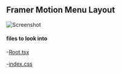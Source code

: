 ## Framer Motion Menu Layout

![Screenshot](https://github.com/gouthamrangarajan/reactjs/blob/main/framer-motion-menu-layout/menu-transition-framer-motion.gif)

#### files to look into

-[Root.tsx](https://github.com/gouthamrangarajan/reactjs/blob/main/framer-motion-menu-layout/src/Root.tsx)

-[index.css](https://github.com/gouthamrangarajan/reactjs/blob/main/framer-motion-menu-layout/src/index.css)
